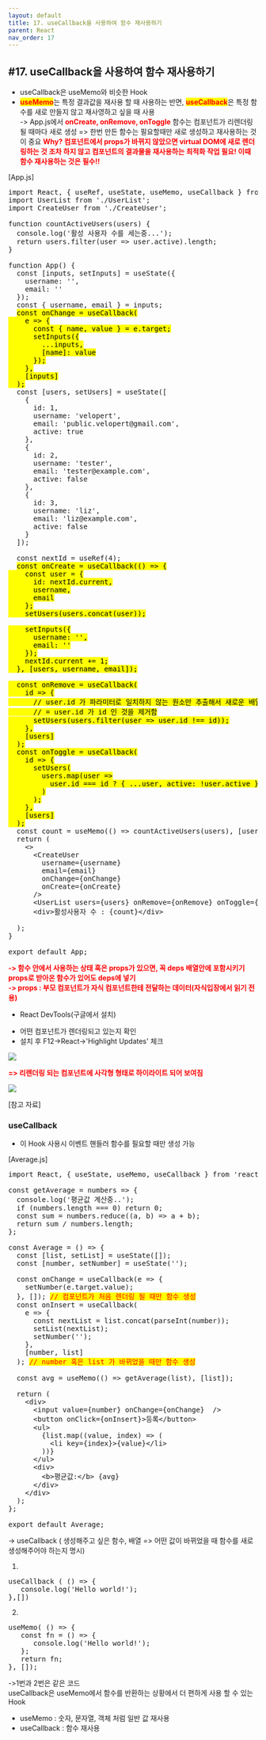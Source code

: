 ```yaml
---
layout: default
title: 17. useCallback을 사용하여 함수 재사용하기
parent: React
nav_order: 17
---
```


## #17. useCallback을 사용하여 함수 재사용하기

- useCallback은 useMemo와 비슷한 Hook
- <b style="color: red; background: yellow;">useMemo</b>는 특정 결과값을 재사용 할 때 사용하는 반면, <b style="color: red; background: yellow;">useCallback</b>은 특정 함수를 새로 만들지 않고 재사영하고 싶을 때 사용<br>
-> App.js에서 <b style="color: red;">onCreate, onRemove, onToggle</b> 함수는 컴포넌트가 리렌더링 될 때마다 새로 생성 => 한번 만든 함수는 필요할때만 새로 생성하고 재사용하는 것이 중요
<b style="color: red;">Why? 컴포넌트에서 props가 바뀌지 않았으면 virtual DOM에 새로 렌더링하는 것 조차 하지 않고 컴포넌트의 결과물을 재사용하는 최적화 작업 필요! 이때 함수 재사용하는 것은 필수!!</b>

[App.js]
<pre>
import React, { useRef, useState, useMemo, useCallback } from 'react';
import UserList from './UserList';
import CreateUser from './CreateUser';

function countActiveUsers(users) {
  console.log('활성 사용자 수를 세는중...');
  return users.filter(user => user.active).length;
}

function App() {
  const [inputs, setInputs] = useState({
    username: '',
    email: ''
  });
  const { username, email } = inputs;
  <span style="color: black; background:yellow;">const onChange = useCallback(
    e => {
      const { name, value } = e.target;
      setInputs({
        ...inputs,
        [name]: value
      });
    },
    [inputs]
  );</span>
  const [users, setUsers] = useState([
    {
      id: 1,
      username: 'velopert',
      email: 'public.velopert@gmail.com',
      active: true
    },
    {
      id: 2,
      username: 'tester',
      email: 'tester@example.com',
      active: false
    },
    {
      id: 3,
      username: 'liz',
      email: 'liz@example.com',
      active: false
    }
  ]);

  const nextId = useRef(4);
  <span style="color: black; background:yellow;">const onCreate = useCallback(() => {
    const user = {
      id: nextId.current,
      username,
      email
    };
    setUsers(users.concat(user));

    setInputs({
      username: '',
      email: ''
    });
    nextId.current += 1;
  }, [users, username, email]);

  const onRemove = useCallback(
    id => {
      // user.id 가 파라미터로 일치하지 않는 원소만 추출해서 새로운 배열을 만듬
      // = user.id 가 id 인 것을 제거함
      setUsers(users.filter(user => user.id !== id));
    },
    [users]
  );
  const onToggle = useCallback(
    id => {
      setUsers(
        users.map(user =>
          user.id === id ? { ...user, active: !user.active } : user
        )
      );
    },
    [users]
  );</span>
  const count = useMemo(() => countActiveUsers(users), [users]);
  return (
    <>
      &lt;CreateUser
        username={username}
        email={email}
        onChange={onChange}
        onCreate={onCreate}
      />
      &lt;UserList users={users} onRemove={onRemove} onToggle={onToggle} />
      &lt;div>활성사용자 수 : {count}&lt;/div>
    </>
  );
}

export default App;
</pre>

<b style="color:red;">-> 함수 안에서 사용하는 상태 혹은 props가 있으면, 꼭 deps 배열안에 포함시키기<br>
props로 받아온 함수가 있어도 deps에 넣기<br>
-> props : 부모 컴포넌트가 자식 컴포넌트한테 전달하는 데이터(자식입장에서 읽기 전용)</b>

* React DevTools(구글에서 설치)
- 어떤 컴포넌트가 렌더링되고 있는지 확인
- 설치 후 F12->React->'Highlight Updates' 체크
 
<img src="/images/css/useCallback1.png" >

   <b style="color:red; ">=> 리렌더링 되는 컴포넌트에 사각형 형태로 하이라이트 되어 보여짐</b>
 
<img src="/images/css/useCallback2.png" >

[참고 자료]
### useCallback
- 이 Hook 사용시 이벤트 핸들러 함수를 필요할 때만 생성 가능

[Average.js]
<pre>
import React, { useState, useMemo, useCallback } from 'react';

const getAverage = numbers => {
  console.log('평균값 계산중..');
  if (numbers.length === 0) return 0;
  const sum = numbers.reduce((a, b) => a + b);
  return sum / numbers.length;
};

const Average = () => {
  const [list, setList] = useState([]);
  const [number, setNumber] = useState('');

  const onChange = useCallback(e => {
    setNumber(e.target.value);
  }, []); <span style="color:red; background:yellow;">// 컴포넌트가 처음 렌더링 될 때만 함수 생성</span>
  const onInsert = useCallback(
    e => {
      const nextList = list.concat(parseInt(number));
      setList(nextList);
      setNumber('');
    },
    [number, list]
  ); <span style="color:red; background:yellow;">// number 혹은 list 가 바뀌었을 때만 함수 생성</span>

  const avg = useMemo(() => getAverage(list), [list]);

  return (
    &lt;div>
      &lt;input value={number} onChange={onChange}  />
      &lt;button onClick={onInsert}>등록&lt;/button>
      &lt;ul>
        {list.map((value, index) => (
          &lt;li key={index}>{value}&lt;/li>
        ))}
      &lt;/ul>
      &lt;div>
        &lt;b>평균값:&lt;/b> {avg}
      &lt;/div>
    &lt;/div>
  );
};

export default Average;
</pre>

-> useCallback ( 생성해주고 싶은 함수, 배열 => 어떤 값이 바뀌었을 때 함수를 새로 생성해주어야 하는지 명시)


1.
<pre>
useCallback ( () => {
   console.log('Hello world!');
},[])
</pre>


2.
<pre>
useMemo( () => {
   const fn = () => {
      console.log('Hello world!');
   }; 
   return fn;
}, []);
</pre>


->1번과 2번은 같은 코드<br>
useCallback은 useMemo에서 함수를 반환하는 상황에서 더 편하게 사용 할 수 있는 Hook<br>
- useMemo : 숫자, 문자열, 객체 처럼 일반 값 재사용
- useCallback : 함수 재사용
